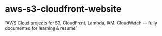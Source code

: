# aws-s3-cloudfront-website
“AWS Cloud projects for S3, CloudFront, Lambda, IAM, CloudWatch — fully documented for learning &amp; resume”
